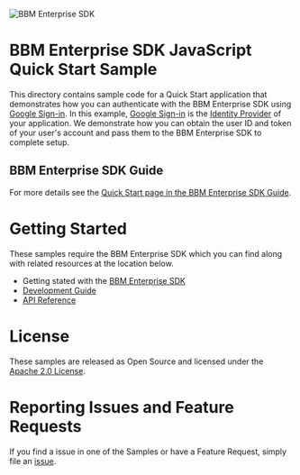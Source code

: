 ![BBM Enterprise SDK](https://developer.blackberry.com/files/bbm-enterprise/documents/guide/resources/images/bnr-bbm-enterprise-sdk-title.png)

# BBM Enterprise SDK JavaScript Quick Start Sample

This directory contains sample code for a Quick Start application that 
demonstrates how you can authenticate with the BBM Enterprise SDK using 
[Google Sign-in](https://developers.google.com/identity/sign-in/web/).
In this example, [Google Sign-in](https://developers.google.com/identity/) 
is the [Identity Provider](https://developer.blackberry.com/files/bbm-enterprise/documents/guide/html/identityManagement.html) 
of your application. We demonstrate how you can obtain the user ID and token of your user's account 
and pass them to the BBM Enterprise SDK to complete setup. 

## BBM Enterprise SDK Guide 
For more details see the 
[Quick Start page in the BBM Enterprise SDK Guide](https://developer.blackberry.com/files/bbm-enterprise/documents/guide/html/examples/javascript/QuickStart/README.html).

# Getting Started

These samples require the BBM Enterprise SDK which you can find along with related resources at the location below.
    
* Getting stated with the [BBM Enterprise SDK](https://developers.blackberry.com/us/en/products/blackberry-bbm-enterprise-sdk.html)
* [Development Guide](https://developer.blackberry.com/files/bbm-enterprise/documents/guide/html/index.html)
* [API Reference](https://developer.blackberry.com/files/bbm-enterprise/documents/guide/reference/javascript/index.html)

# License

These samples are released as Open Source and licensed under the [Apache 2.0 License](http://www.apache.org/licenses/LICENSE-2.0.html).

# Reporting Issues and Feature Requests

If you find a issue in one of the Samples or have a Feature Request, simply file an [issue](https://github.com/blackberry/bbme-sdk-javascript-samples/issues).
